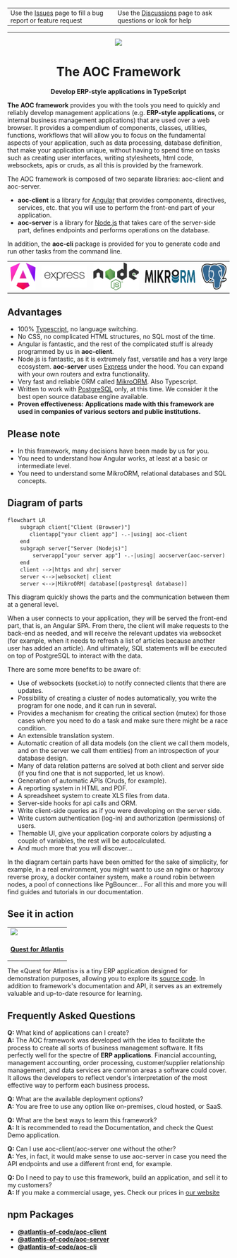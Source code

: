 <table align="center">
  <tr>
    <td>Use the <a href="https://github.com/atlantis-of-code/aoc/issues">Issues</a> page to fill a bug report or feature request</td>
    <td>Use the  <a href="https://github.com/atlantis-of-code/aoc/discussions">Discussions</a> page to ask questions or look for help</td>
  </tr>
</table>

---

<p align="center">
  <a href="https://aoc-dev.io">
    <img width="180" src="https://github.com/atlantis-of-code/aoc-dev/assets/273590/e6ba0687-18f5-4c0a-9c76-ecd5fc0e7924">
  </a>
</p>

<h1 align="center">
The AOC Framework
</h1>

<div align="center">

**Develop ERP-style applications in TypeScript**

<!-- [![Discord](https://img.shields.io/discord/804408044708560977?label=Discord&style=flat)](https://discord.com/channels/804408044708560977/804652261338775593) -->

</div>


**The AOC framework** provides you with the tools you need to quickly and reliably develop management applications 
(e.g. **ERP-style applications**, or internal business management applications) that are used over a web browser. 
It provides a compendium of components, classes, utilities, functions, workflows that will allow you to focus 
on the fundamental aspects of your application, such as data processing, database definition, that make your 
application unique, without having to spend time on tasks such as creating user interfaces, writing stylesheets, 
html code, websockets, apis or cruds, as all this is provided by the framework.

The AOC framework is composed of two separate libraries: aoc-client and aoc-server.

* **aoc-client** is a library for [Angular](https://angular.io/) that provides components, directives, services, etc. 
that you will use to perform the front-end part of your application.
* **aoc-server** is a library for [Node.js](https://nodejs.org/) that takes care of the server-side part, 
defines endpoints and performs operations on the database.

In addition, the **aoc-cli** package is provided for you to generate code and run other tasks from the command line.

<table align="center" valign="middle">
  <tr>
    <td><a href="https://angular.dev"><img width="100" src="resources/angular_new.svg"></a></td>
    <td><a href="https://expressjs.com/"><img width="180" src="resources/express.svg"></a></td>
    <td><a href="https://nodejs.com"><img width="180" src="resources/nodejs.svg"></a></td>
    <td><a href="https://mikro-orm.io"><img height="30" src="resources/mikro-orm.svg"></a></td>
    <td><a href="https://www.postgresql.org"><img width="100" src="resources/postgresql.svg"></a></td>
  </tr>
</table>


## Advantages

* 100% [Typescript](https://www.typescriptlang.org/), no language switching.
* No CSS, no complicated HTML structures, no SQL most of the time.
* Angular is fantastic, and the rest of the complicated stuff is already programmed by us in **aoc-client**.
* Node.js is fantastic, as it is extremely fast, versatile and has a very large 
ecosystem. **aoc-server** uses [Express](https://expressjs.com/) under the hood. You can expand with your own routers and extra functionality.
* Very fast and reliable ORM called [MikroORM](https://mikro-orm.io/). Also Typescript.
* Written to work with [PostgreSQL](https://www.postgresql.org/) only, 
at this time. We consider it the best open source database engine available.
* **Proven effectiveness: Applications made with this framework are used in companies of various sectors 
and public institutions.**

## Please note

* In this framework, many decisions have been made by us for you.
* You need to understand how Angular works, at least at a basic or intermediate level. 
* You need to understand some MikroORM, relational databases and SQL concepts.

## Diagram of parts

```mermaid
flowchart LR
    subgraph client["Client (Browser)"]
       clientapp["your client app"] -.-|using| aoc-client
    end
    subgraph server["Server (Nodejs)"]
        serverapp["your server app"] -.-|using| aocserver(aoc-server)
    end
    client -->|https and xhr| server
    server <-->|websocket| client
    server <-->|MikroORM| database[(postgresql database)]
```

This diagram quickly shows the parts and the communication between them at a general level.

When a user connects to your application, they will be served the front-end part, that is, an Angular SPA. 
From there, the client will make requests to the back-end as needed, and will receive the 
relevant updates via websocket (for example, when it needs to refresh a list of articles because another user has 
added an article). And ultimately, SQL statements will be executed on top of PostgreSQL to interact with the data.

There are some more benefits to be aware of:

* Use of websockets (socket.io) to notify connected clients that there are updates.
* Possibility of creating a cluster of nodes automatically, you write the program for one node, and it can run in several.
* Provides a mechanism for creating the critical section (mutex) for those cases where you need to do a 
task and make sure there might be a race condition.
* An extensible translation system.
* Automatic creation of all data models (on the client we call them models, and on the server we call them entities) 
from an introspection of your database design.
* Many of data relation patterns are solved at both client and server side (if you find one that is not supported, 
let us know).
* Generation of automatic APIs (Cruds, for example).
* A reporting system in HTML and PDF.
* A spreadsheet system to create XLS files from data.
* Server-side hooks for api calls and ORM.
* Write client-side queries as if you were developing on the server side.
* Write custom authentication (log-in) and authorization (permissions) of users.
* Themable UI, give your application corporate colors by adjusting a couple of variables, the rest will be autocalculated. 
* And much more that you will discover...

In the diagram certain parts have been omitted for the sake of simplicity, for example, in a real environment, 
you might want to use an nginx or haproxy reverse proxy, a docker container system, make a round robin between nodes, 
a pool of connections like PgBouncer...
For all this and more you will find guides and tutorials in our documentation.

## See it in action

<table align="center">
  <tr>
    <td>
      <a href="https://quest.aoc-dev.io">
        <img width="180" src="https://github.com/atlantis-of-code/aoc-dev/assets/273590/349b9229-2fdf-4190-964a-a0aaa7701e96">
      </a>
    </td>
  </tr>
  <tr>
    <td><p align="center"><a href="https://quest.aoc-dev.io"><strong>Quest for Atlantis</strong></a></p></td>
  </tr>
</table>

The «Quest for Atlantis» is a tiny ERP application designed for demonstration purposes, allowing you to explore its [source code](https://github.com/atlantis-of-code/quest).
In addition to framework's documentation and API, it serves as an extremely valuable and up-to-date resource for learning.

## Frequently Asked Questions

**Q:** What kind of applications can I create? \
**A:** The AOC framework was developed with the idea to facilitate the process to create all sorts of business 
management software. It fits perfectly well for the spectre of **ERP applications**. Financial accounting, 
management accounting, order processing, customer/supplier relationship management, and data services are common areas 
a software could cover. It allows the developers to reflect vendor's interpretation of the most effective way 
to perform each business process. 

**Q:** What are the available deployment options? \
**A:** You are free to use any option like on-premises, cloud hosted, or SaaS.
 
**Q:** What are the best ways to learn this framework? \
**A:** It is recommended to read the Documentation, and check the Quest Demo application.

**Q:** Can I use aoc-client/aoc-server one without the other? \
**A:** Yes, in fact, it would make sense to use aoc-server in case you need the API endpoints and use a different 
front end, for example.

**Q:** Do I need to pay to use this framework, build an application, and sell it to my customers? \
**A:** If you make a commercial usage, yes. Check our prices in [our website](https://aoc-dev.io)

## npm Packages
* [**@atlantis-of-code/aoc-client**](https://www.npmjs.com/package/@atlantis-of-code/aoc-client)
* [**@atlantis-of-code/aoc-server**](https://www.npmjs.com/package/@atlantis-of-code/aoc-server)
* [**@atlantis-of-code/aoc-cli**](https://www.npmjs.com/package/@atlantis-of-code/aoc-cli)
